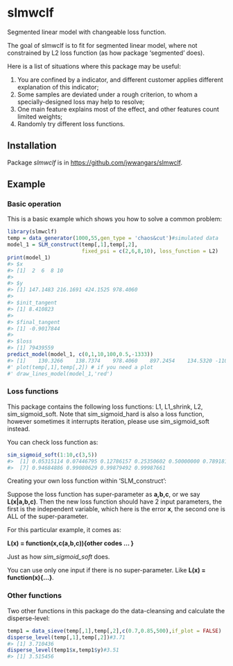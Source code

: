 
<!-- README.md is generated from README.Rmd. Please edit that file -->

# slmwclf

<!-- badges: start -->
<!-- badges: end -->

Segmented linear model with changeable loss function.

The goal of slmwclf is to fit for segmented linear model, where not
constrained by L2 loss function (as how package ‘segmented’ does).

Here is a list of situations where this package may be useful:

1.  You are confined by a indicator, and different customer applies
    different explanation of this indicator;
2.  Some samples are deviated under a rough criterion, to whom a
    specially-designed loss may help to resolve;
3.  One main feature explains most of the effect, and other features
    count limited weights;
4.  Randomly try different loss functions.

## Installation

Package *slmwclf* is in <https://github.com/jwwangars/slmwclf>.

## Example

### Basic operation

This is a basic example which shows you how to solve a common problem:

``` r
library(slmwclf)
temp = data_generator(1000,55,gen_type = 'chaos&cut')#simulated data
model_1 = SLM_construct(temp[,1],temp[,2],
                        fixed_psi = c(2,6,8,10), loss_function = L2)
print(model_1)
#> $x
#> [1]  2  6  8 10
#> 
#> $y
#> [1] 147.1483 216.1691 424.1525 978.4060
#> 
#> $init_tangent
#> [1] 8.410823
#> 
#> $final_tangent
#> [1] -0.9017844
#> 
#> $loss
#> [1] 79439559
predict_model(model_1, c(0,1,10,100,0.5,-1333))
#> [1]    130.3266    138.7374    978.4060    897.2454    134.5320 -11081.3004
#' plot(temp[,1],temp[,2]) # if you need a plot
#' draw_lines_model(model_1,'red')
```

### Loss functions

This package contains the following loss functions: L1, L1_shrink, L2,
sim_sigmoid_soft. Note that sim_sigmoid_hard is also a loss function,
however sometimes it interrupts iteration, please use sim_sigmoid_soft
instead.

You can check loss function as:

``` r
sim_sigmoid_soft(1:10,c(3,5))
#>  [1] 0.05315114 0.07446795 0.12786157 0.25350602 0.50000000 0.78918171
#>  [7] 0.94684886 0.99080629 0.99879492 0.99987661
```

Creating your own loss function within ‘SLM_construct’:

Suppose the loss function has super-parameter as **a,b,c**, or we say
**L(x\|a,b,c)**. Then the new loss function should have 2 input
parameters, the first is the independent variable, which here is the
error **x**, the second one is ALL of the super-parameter.

For this particular example, it comes as:

**L(x) = function(x,c(a,b,c)){other codes … }**

Just as how *sim_sigmoid_soft* does.

You can use only one input if there is no super-parameter. Like **L(x) =
function(x){…}**.

### Other functions

Two other functions in this package do the data-cleansing and calculate
the disperse-level:

``` r
temp1 = data_sieve(temp[,1],temp[,2],c(0.7,0.85,500),if_plot = FALSE)
disperse_level(temp[,1],temp[,2])#3.71
#> [1] 3.710436
disperse_level(temp1$x,temp1$y)#3.51
#> [1] 3.515456
```
